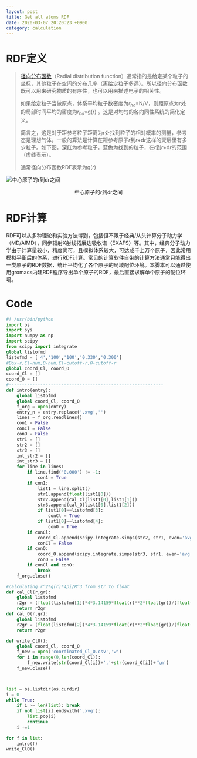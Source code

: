 ```yaml
---
layout: post
title: Get all atoms RDF
date: 2020-03-07 20:20:23 +0900
category: calculation
---
```

# RDF定义
> [径向分布函数](https://baike.baidu.com/item/%E5%BE%84%E5%90%91%E5%88%86%E5%B8%83%E5%87%BD%E6%95%B0/12723225?fr=aladdin)（Radial distribution function）通常指的是给定某个粒子的坐标，其他粒子在空间的分布几率（离给定粒子多远）。所以径向分布函数既可以用来研究物质的有序性，也可以用来描述电子的相关性。
>
> 如果给定粒子当做原点，体系平均粒子数密度为*r<sub>ho</sub>*=N/V，则距原点为r处的局部时间平均的密度为*r<sub>ho</sub>*×g(r) 。这是对均匀的各向同性系统的简化定义。
>
> 简言之，这是对于距参考粒子距离为*r*处找到粒子的相对概率的测量，参考态是理想气体。一般的算法是计算在距参考原子*r*到*r*+d*r*这样的壳层里有多少粒子。如下图，深红为参考粒子，蓝色为找到的粒子，在*r*到*r*+d*r*的范围（虚线表示）。
>
> 通常径向分布函数RDF表示为g(*r*)

![中心原子的r到dr之间](https://ss0.bdstatic.com/70cFvHSh_Q1YnxGkpoWK1HF6hhy/it/u=2380327841,484091491&fm=26&gp=0.jpg)

<center>中心原子的r到dr之间</center>


# RDF计算

RDF可以从多种理论和实验方法得到，包括但不限于经典/从头计算分子动力学（MD/AIMD），同步辐射X射线拓展边吸收谱（EXAFS）等。其中，经典分子动力学由于计算量较小，精度尚可，且模拟体系较大，可达成千上万个原子，因此常用模拟平衡后的体系，进行RDF计算。常见的计算软件自带的计算方法通常只能得出一类原子的RDF数据，统计平均化了各个原子的局域配位环境。本脚本可以通过使用gromacs内建RDF程序导出单个原子的RDF，最后直接求解单个原子的配位环境。

# Code

```python
#! /usr/bin/python
import os
import sys
import numpy as np
import scipy
from scipy import integrate
global listofmd
listofmd = ['4','100','100','0.330','0.300']
#Box-r,Cl-num,O-num,Cl-cutoff-r,O-cutoff-r
global coord_Cl, coord_O
coord_Cl = []
coord_O = []
#-----------------------------------------------------------
def intro(entry):
	global listofmd
	global coord_Cl, coord_O
	f_org = open(entry)
	entry_n = entry.replace('.xvg','')
	lines = f_org.readlines()
	con1 = False
	conCl = False
	conO = False
	str1 = []
	str2 = []
	str3 = []
	int_str2 = []
	int_str3 = []
	for line in lines:
		if line.find('0.000') != -1:
			con1 = True
		if con1:
			list1 = line.split()
			str1.append(float(list1[0]))
			str2.append(cal_Cl(list1[0],list1[1]))
			str3.append(cal_O(list1[0],list1[2]))
			if list1[0]==listofmd[3]:
				conCl = True
			if list1[0]==listofmd[4]:
				conO = True
		if conCl:
			coord_Cl.append(scipy.integrate.simps(str2, str1, even='avg'))
			conCl = False
		if conO:
			coord_O.append(scipy.integrate.simps(str3, str1, even='avg'))
			conO = False
		if conCl and conO:
			break
	f_org.close()

#calculating r^2*g(r)*4pi/R^3 from str to float
def cal_Cl(r,gr):
	global listofmd
	r2gr = (float(listofmd[1])*4*3.14159*float(r)**2*float(gr))/(float(listofmd[0])**3)
	return r2gr
def cal_O(r,gr):
	global listofmd
	r2gr = (float(listofmd[2])*4*3.14159*float(r)**2*float(gr))/(float(listofmd[0])**3)
	return r2gr

def write_ClO():
	global coord_Cl, coord_O
	f_new = open('coordinated_Cl_O.csv','w')
	for i in range(0,len(coord_Cl)):
		f_new.write(str(coord_Cl[i])+','+str(coord_O[i])+'\n')
	f_new.close()              



list = os.listdir(os.curdir)
i = 0
while True:
	if i >= len(list): break
	if not list[i].endswith('.xvg'):
		list.pop(i)
		continue
	i +=1
	
for f in list:
	intro(f)
write_ClO()
```

<style type="text/css">
img{text-align: center; margin: 0 auto;}
</style>